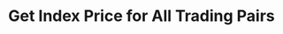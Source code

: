 ---
title: Get Index Price for All Trading Pairs
position_number: 12
type: get
description: /v1/future-u/market/public/q/index-price
parameters:
content_markdown: Note：This method does not require a signature.
left_code_blocks:
    -
        code_block: "public void getKLine() {\r\n\tString text = HttpUtil.get(URL + \"/data/api/v1/future-u/market/getKLine?market=btc_usdt&type=1min&since=0\");\r\n\tSystem.out.println(text);\r\n}"
        title: Java
        language: java
right_code_blocks:
    - code_block: |-
        {
         "msgInfo": {
            "code": "",
            "msg": ""
          },
          "msg": "",
          "data": [
            {
              "p": 0, //Price
              "s": "", //Trading pair
              "t": 0 //Time
            }
          ],
          "code": 200
        }
      title: Response
      language: json
---